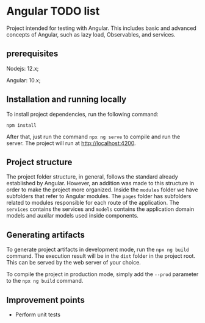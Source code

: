 # Angular TODO list

Project intended for testing with Angular. This includes basic and advanced concepts of Angular, such as lazy load, Observables, and services.

## prerequisites

Nodejs: 12.x;

Angular: 10.x;

## Installation and running locally

To install project dependencies, run the following command:

`npm install`

After that, just run the command `npx ng serve` to compile and run the server. The project will run at [http://localhost:4200](http://localhost:4200).

## Project structure

The project folder structure, in general, follows the standard already established by Angular. However, an addition was made to this structure in order to make the project more organized. Inside the `modules` folder we have subfolders that refer to Angular modules. The `pages` folder has subfolders related to modules responsible for each route of the application. The `services` contains the services and `models` contains the application domain models and auxilar models used inside components.

## Generating artifacts

To generate project artifacts in development mode, run the `npx ng build` command. The execution result will be in the `dist` folder in the project root. This can be served by the web server of your choice.

To compile the project in production mode, simply add the `--prod` parameter to the `npx ng build` command.

## Improvement points
- Perform unit tests
